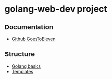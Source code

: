 # golang-web-dev project

## Documentation

- [Github GoesToEleven](https://github.com/GoesToEleven/golang-web-dev)

## Structure

- [Golang basics](./01_basics)
- [Templates](./02_templates)